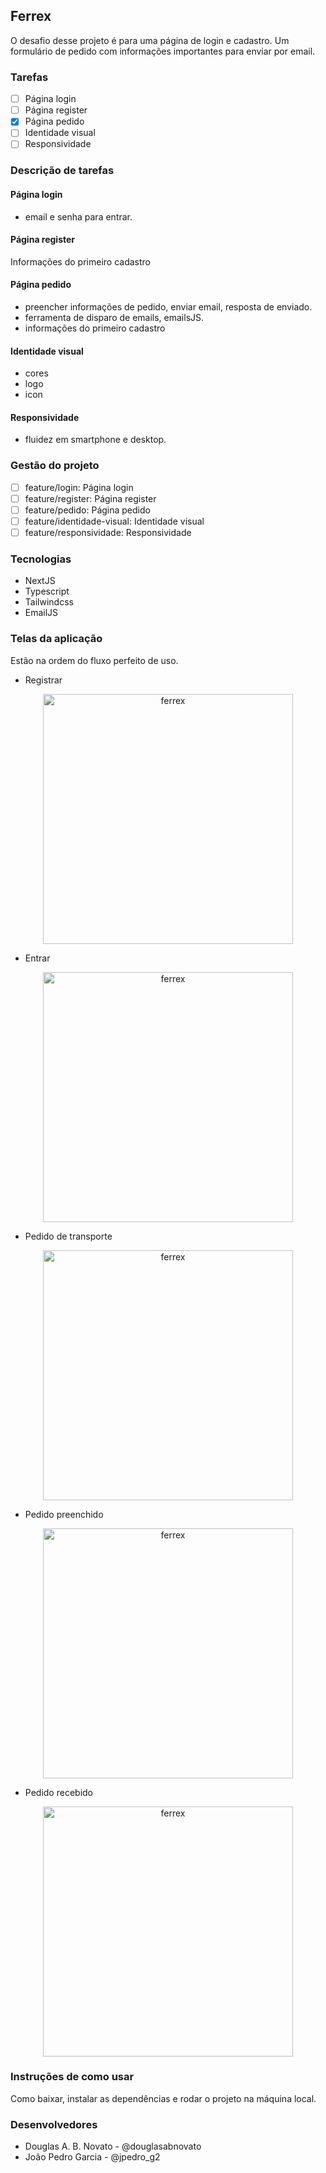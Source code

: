 ## Ferrex 

O desafio desse projeto é para uma página de login e cadastro.
Um formulário de pedido com informações importantes para enviar por email.

### Tarefas

- [ ] Página login
- [ ] Página register
- [x] Página pedido
- [ ] Identidade visual
- [ ] Responsividade
  
### Descrição de tarefas

#### Página login

- email e senha para entrar.

#### Página register

Informações do primeiro cadastro

#### Página pedido

- preencher informações de pedido, enviar email, resposta de enviado.
- ferramenta de disparo de emails, emailsJS.
- informações do primeiro cadastro

#### Identidade visual

- cores
- logo
- icon

#### Responsividade

- fluidez em smartphone e desktop.

### Gestão do projeto

- [ ] feature/login: Página login
- [ ] feature/register: Página register
- [ ] feature/pedido: Página pedido
- [ ] feature/identidade-visual: Identidade visual
- [ ] feature/responsividade: Responsividade

### Tecnologias

- NextJS
- Typescript
- Tailwindcss
- EmailJS


### Telas da aplicação
Estão na ordem do fluxo perfeito de uso.

- Registrar
<p align="center" style="display: flex; align-items: flex-start; justify-content: center;">
  <img alt="ferrex" title="#ferrex" src="./.github/ferrex-1.jpg" width="400px"> 
</p> 

- Entrar 
<p align="center" style="display: flex; align-items: flex-start; justify-content: center;">
  <img alt="ferrex" title="#ferrex" src="./.github/ferrex-2.jpg" width="400px"> 
</p>  

- Pedido de transporte
<p align="center" style="display: flex; align-items: flex-start; justify-content: center;">
  <img alt="ferrex" title="#ferrex" src="./.github/ferrex-3.jpg" width="400px"> 
</p>  

- Pedido preenchido
<p align="center" style="display: flex; align-items: flex-start; justify-content: center;">
  <img alt="ferrex" title="#ferrex" src="./.github/ferrex-4.jpg" width="400px"> 
</p>

- Pedido recebido  
<p align="center" style="display: flex; align-items: flex-start; justify-content: center;">
  <img alt="ferrex" title="#ferrex" src="./.github/ferrex-5.jpg" height="400px"> 
</p>  

### Instruções de como usar

Como baixar, instalar as dependências e rodar o projeto na máquina local.

### Desenvolvedores

- Douglas A. B. Novato - @douglasabnovato
- João Pedro Garcia - @jpedro_g2